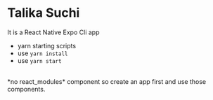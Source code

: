 # Talika Suchi

It is a React Native Expo Cli app
- yarn starting scripts
- use ` yarn install `
- use `yarn start `
<br>
*no react_modules* component so create an app first and use those components.

